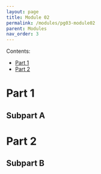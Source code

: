 ```yaml
---
layout: page
title: Module 02
permalink: /modules/pg03-module02
parent: Modules
nav_order: 3
---
```


Contents:
* [Part 1](#part-1)
* [Part 2](#part-2)


# Part 1

## Subpart A


# Part 2

## Subpart B